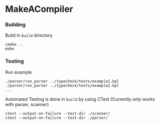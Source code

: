 # MakeACompiler

### Building
Build in `build` directory

```
cmake ..
make
```

### Testing

Run example
```
./parser/run_parser ../typecheck/tests/example1.kpl
./parser/run_parser ../typecheck/tests/example2.kpl
...
```


Automated Testing is done in `build` by using CTest (Currently only works with parser, scanner)
```
ctest --output-on-failure --test-dir ./scanner/
ctest --output-on-failure --test-dir ./parser/
```
 
